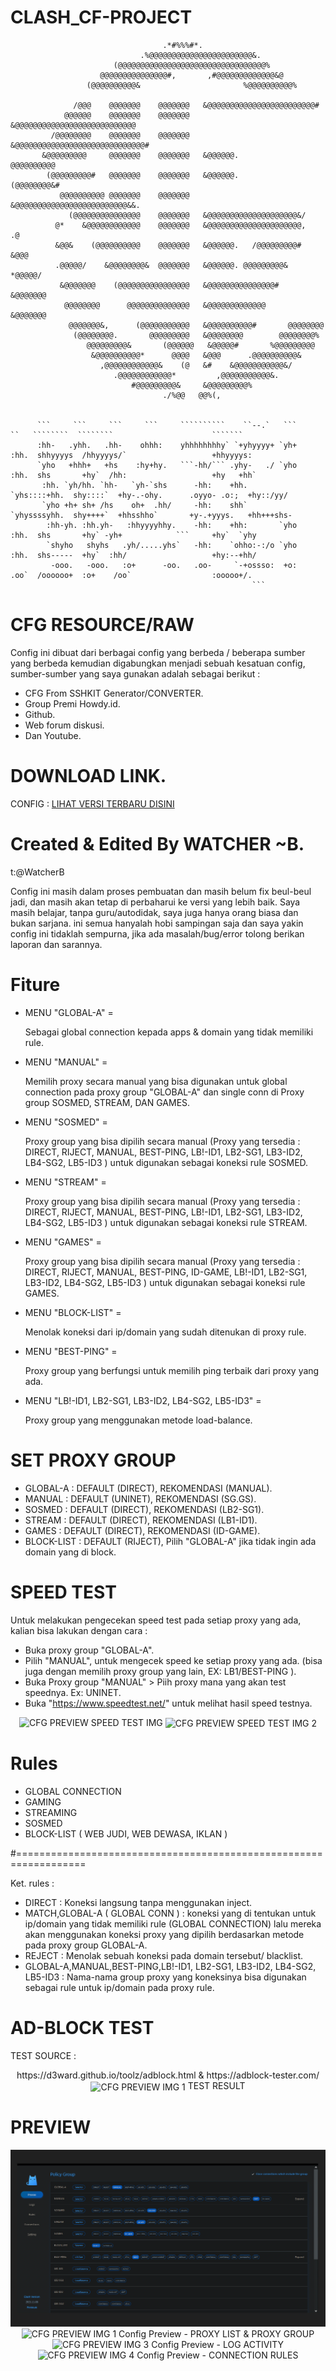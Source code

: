# CLASH_CF-PROJECT


                                      .*#%%%#*.
                                 .%@@@@@@@@@@@@@@@@@@@@@@@&.
                           (@@@@@@@@@@@@@@@@@@@@@@@@@@@@@@@@@%
                        @@@@@@@@@@@@@@@#,       ,#@@@@@@@@@@@@@&@
                     (@@@@@@@@@@&                       %@@@@@@@@@@%
                                                                    
                  /@@@    @@@@@@@    @@@@@@@   &@@@@@@@@@@@@@@@@@@@@@@@@#
                @@@@@@    @@@@@@@    @@@@@@@   &@@@@@@@@@@@@@@@@@@@@@@@@@@@
             /@@@@@@@@    @@@@@@@    @@@@@@@   &@@@@@@@@@@@@@@@@@@@@@@@@@@@@@#
           &@@@@@@@@@     @@@@@@@    @@@@@@@   &@@@@@@.               @@@@@@@@@@
            (@@@@@@@@@#   @@@@@@@    @@@@@@@   &@@@@@@.             (@@@@@@@@&#
               @@@@@@@@@@ @@@@@@@    @@@@@@@   &@@@@@@@@@@@@@@@@@@@@@@@@@&&.
                 (@@@@@@@@@@@@@@@    @@@@@@@   &@@@@@@@@@@@@@@@@@@@@&/      
              @*    &@@@@@@@@@@@@    @@@@@@@   &@@@@@@@@@@@@@@@@@@@@@,     .@
              &@@&    (@@@@@@@@@@    @@@@@@@   &@@@@@@.   /@@@@@@@@@#    &@@@
              .@@@@@/    &@@@@@@@@&  @@@@@@@   &@@@@@@. @@@@@@@@@&    *@@@@@/
               &@@@@@@@    (@@@@@@@@@@@@@@@@   &@@@@@@@@@@@@@@@#    &@@@@@@@
                @@@@@@@@      @@@@@@@@@@@@@@   &@@@@@@@@@@@@@      &@@@@@@@
                 @@@@@@@&,      (@@@@@@@@@@@   &@@@@@@@@@@#       @@@@@@@@
                  (@@@@@@@@.       @@@@@@@@@   &@@@@@@@@        @@@@@@@@%
                     @@@@@@@@@&       (@@@@@@   &@@@@@#       %@@@@@@@@@
                      &@@@@@@@@@@*      @@@@   &@@@      .@@@@@@@@@@&
                        ,@@@@@@@@@@@@&    (@   &#    &@@@@@@@@@@@&/
                           .@@@@@@@@@@@@*         ,@@@@@@@@@@@&.
                               #@@@@@@@@@&     &@@@@@@@@@%
                                      ./%@@   @@%(,

                                                                                                                                                    
          ```     ```     ```     ```     ``````````    ``--.`   ```     ``   ````````  ````````                      ```````  
          :hh-   .yhh.   .hh-    ohhh:    yhhhhhhhhy` `+yhyyyy+ `yh+    :hh.  shhyyyys  /hhyyyys/`                   +hhyyyys: 
          `yho   +hhh+   +hs    :hy+hy.   ```-hh/``` .yhy-   ./ `yho    :hh.  shs       +hy`  /hh:                   +hy   +hh`
           :hh. `yh/hh. `hh-   `yh-`shs      -hh:    +hh.       `yhs::::+hh.  shy::::`  +hy-.-ohy.      .oyyo- .o:;  +hy::/yy/ 
           `yho +h+ sh+ /hs    oh+  .hh/     -hh:    shh`       `yhyssssyhh.  shy++++`  +hhsshho`       +y-.+yyys.   +hh+++shs-
            :hh-yh. :hh.yh-   :hhyyyyhhy.    -hh:    +hh:       `yho    :hh.  shs       +hy` -yh+            ```     +hy`  `yhy
            `shyho   shyhs   .yh/.....yhs`   -hh:    `ohho:-:/o `yho    :hh.  shs-----  +hy`  :hh/                   +hy:--+hh/
             -ooo.   -ooo.   :o+      -oo.   .oo-     `-+ossso:  +o:    .oo`  /oooooo+  :o+    /oo`                  :ooooo+/. 
                                                          ```                                                                  


# CFG RESOURCE/RAW 

Config ini dibuat dari berbagai config yang berbeda / beberapa sumber yang berbeda kemudian digabungkan menjadi sebuah kesatuan config, sumber-sumber yang saya gunakan adalah sebagai berikut :
- CFG From SSHKIT Generator/CONVERTER.
- Group Premi Howdy.id. 
- Github.
- Web forum diskusi.
- Dan Youtube.

# DOWNLOAD LINK.
CONFIG : <a href="https://drive.google.com/drive/folders/1FcjPWCC5G1xg_WqngWEDvm_5WTCfv9Sk?usp=sharing">LIHAT VERSI TERBARU DISINI</a>

# Created & Edited By WATCHER ~B.

t:@WatcherB 

Config ini masih dalam proses pembuatan dan masih belum fix beul-beul jadi, dan masih akan tetap di perbaharui ke versi yang lebih baik.
Saya masih belajar, tanpa guru/autodidak, saya juga hanya orang biasa dan bukan sarjana. ini semua hanyalah hobi sampingan saja dan saya yakin config ini tidaklah sempurna, jika ada masalah/bug/error tolong berikan laporan dan sarannya.

# Fiture

- MENU "GLOBAL-A" = <p> Sebagai global connection kepada apps & domain yang tidak memiliki rule.
- MENU "MANUAL" = <p>Memilih proxy secara manual yang bisa digunakan untuk global connection pada proxy group "GLOBAL-A" dan single conn di Proxy group SOSMED, STREAM, DAN GAMES.
- MENU "SOSMED" = <p>Proxy group yang bisa dipilih secara manual (Proxy yang tersedia : DIRECT, RIJECT, MANUAL, BEST-PING, LB!-ID1, LB2-SG1, LB3-ID2, LB4-SG2, LB5-ID3 ) untuk digunakan sebagai koneksi rule SOSMED.
- MENU "STREAM" = <p>Proxy group yang bisa dipilih secara manual (Proxy yang tersedia : DIRECT, RIJECT, MANUAL, BEST-PING, LB!-ID1, LB2-SG1, LB3-ID2, LB4-SG2, LB5-ID3 ) untuk digunakan sebagai koneksi rule STREAM.
- MENU "GAMES" = <p>Proxy group yang bisa dipilih secara manual (Proxy yang tersedia : DIRECT, RIJECT, MANUAL, BEST-PING, ID-GAME, LB!-ID1, LB2-SG1, LB3-ID2, LB4-SG2, LB5-ID3 ) untuk digunakan sebagai koneksi rule GAMES.
- MENU "BLOCK-LIST" = <p>Menolak koneksi dari ip/domain yang sudah ditenukan di proxy rule.
- MENU "BEST-PING" = <p>Proxy group yang berfungsi untuk memilih ping terbaik dari proxy yang ada.
- MENU "LB!-ID1, LB2-SG1, LB3-ID2, LB4-SG2, LB5-ID3" = <p>Proxy group yang menggunakan metode load-balance.

# SET PROXY GROUP
- GLOBAL-A : DEFAULT (DIRECT), REKOMENDASI (MANUAL).
- MANUAL : DEFAULT (UNINET), REKOMENDASI (SG.GS).
- SOSMED : DEFAULT (DIRECT), REKOMENDASI (LB2-SG1).
- STREAM : DEFAULT (DIRECT), REKOMENDASI (LB1-ID1).
- GAMES : DEFAULT (DIRECT), REKOMENDASI (ID-GAME).
- BLOCK-LIST : DEFAULT (RIJECT), Pilih "GLOBAL-A" jika tidak ingin ada domain yang di block. 

# SPEED TEST
Untuk melakukan pengecekan speed test pada setiap proxy yang ada, kalian bisa lakukan dengan cara :

- Buka proxy group "GLOBAL-A".
- Pilih "MANUAL", untuk mengecek speed ke setiap proxy yang ada. (bisa juga dengan memilih proxy group yang lain, EX: LB1/BEST-PING ).
- Buka Proxy group "MANUAL" > Piih proxy mana yang akan test speednya. Ex: UNINET.
- Buka "https://www.speedtest.net/" untuk melihat hasil speed testnya.
<p align="center">
  <img src="https://github.com/00grezt/CLASH_CF-PROJECT/blob/main/PROXYT.png" width="auto" title="CFG PREVIEW SPEED TEST IMG">
  <img align="center" src="https://github.com/00grezt/CLASH_CF-PROJECT/blob/main/PROXYS.png" width="auto" title="CFG PREVIEW SPEED TEST IMG 2">
</p>

# Rules
- GLOBAL CONNECTION
- GAMING
- STREAMING
- SOSMED 
- BLOCK-LIST ( WEB JUDI, WEB DEWASA, IKLAN )

#==================================================================

 Ket. rules :
- DIRECT :
           Koneksi langsung tanpa menggunakan inject. 
- MATCH,GLOBAL-A ( GLOBAL CONN ) : 
           koneksi yang di tentukan untuk ip/domain yang tidak memiliki rule (GLOBAL CONNECTION)
           lalu mereka akan menggunakan koneksi proxy yang dipilih berdasarkan metode pada proxy group GLOBAL-A.
- REJECT : 
           Menolak sebuah koneksi pada domain tersebut/ blacklist.
- GLOBAL-A,MANUAL,BEST-PING,LB!-ID1, LB2-SG1, LB3-ID2, LB4-SG2, LB5-ID3 : 
           Nama-nama group proxy yang koneksinya bisa digunakan sebagai rule untuk ip/domain pada proxy rule.
           
# AD-BLOCK TEST
TEST SOURCE : 
<p align="center">
https://d3ward.github.io/toolz/adblock.html & https://adblock-tester.com/
<img src="https://github.com/00grezt/CLASH_CF-PROJECT/blob/main/PROXYX.png" width="auto" title="CFG PREVIEW IMG 1" align="center">
<text align="center"> TEST RESULT </text>
</p>
  
# PREVIEW

<p align="center">
  <img src="https://github.com/00grezt/CLASH_CF-PROJECT/blob/main/PROXY1.png" width="auto" title="CFG PREVIEW IMG 1">
  <img src="https://github.com/00grezt/CLASH_CF-PROJECT/blob/main/PROXY2.png" width="auto" title="CFG PREVIEW IMG 1">
  <text align="center"> Config Preview - PROXY LIST & PROXY GROUP </text>
  <img src="https://github.com/00grezt/CLASH_CF-PROJECT/blob/main/PROXYL.png" width="auto" title="CFG PREVIEW IMG 3">
  <text align="center"> Config Preview - LOG ACTIVITY </text>
  <img src="https://github.com/00grezt/CLASH_CF-PROJECT/blob/main/PROXYC.png" width="auto" title="CFG PREVIEW IMG 4">
  <text align="center"> Config Preview - CONNECTION RULES </text>
</p>

